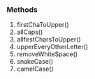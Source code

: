 ### Methods

1. firstChaToUpper()
2. allCaps()
3. allfirstCharsToUpper()
4. upperEveryOtherLetter()
5. removeWhiteSpace()
6. snakeCase()
7. camelCase()